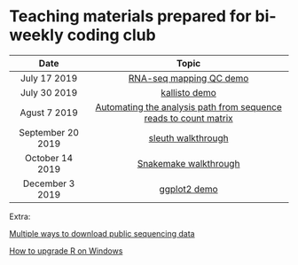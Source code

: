 # Teaching materials prepared for bi-weekly coding club

|  Date  | Topic |
|:-----------:|:----------:|
| July 17 2019 | [RNA-seq mapping QC demo](https://github.com/lingzili/seq_tutorials/tree/master/RSeQC) |
| July 30 2019 | [kallisto demo](https://github.com/lingzili/seq_tutorials/tree/master/kallisto) | 
| Agust 7 2019 | [Automating the analysis path from sequence reads to count matrix](https://github.com/lingzili/seq_tutorials/tree/master/loop) |
| September 20 2019 | [sleuth walkthrough](https://github.com/lingzili/seq_tutorials/tree/master/sleuth) |
| October 14 2019 | [Snakemake walkthrough](https://github.com/lingzili/seq_tutorials/tree/master/snakemake) |
| December 3 2019 | [ggplot2 demo](https://github.com/lingzili/seq_tutorials/tree/master/ggplot) |

Extra:

[Multiple ways to download public sequencing data](https://github.com/lingzili/seq_tutorials/tree/master/publicDataDownload)

[How to upgrade R on Windows](https://github.com/lingzili/seq_tutorials/tree/master/updateR)

